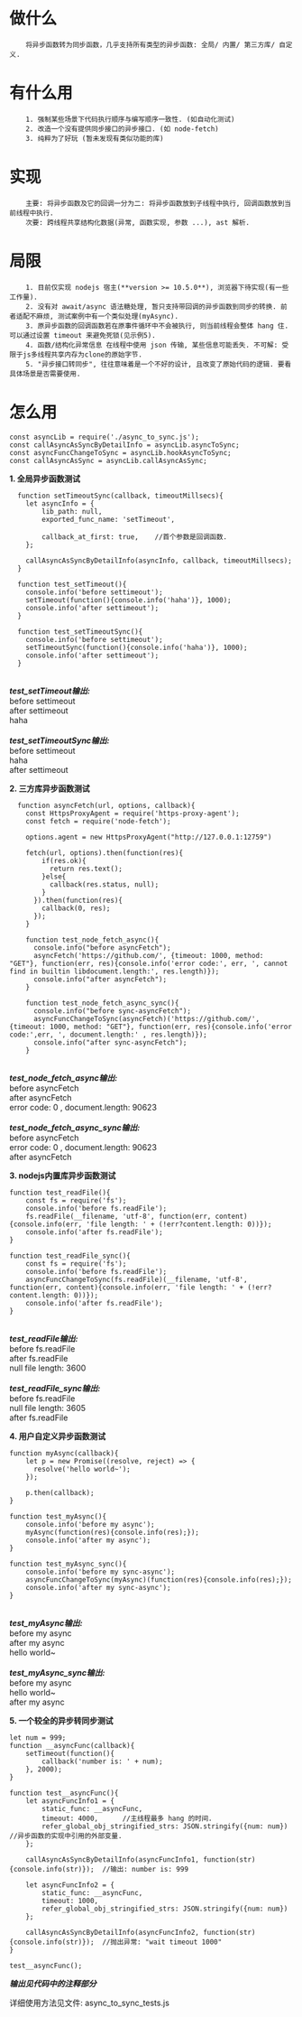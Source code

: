 # 做什么
		将异步函数转为同步函数，几乎支持所有类型的异步函数: 全局/ 内置/ 第三方库/ 自定义.
		
# 有什么用
		1. 强制某些场景下代码执行顺序与编写顺序一致性. (如自动化测试)
		2. 改造一个没有提供同步接口的异步接口. (如 node-fetch)
		3. 纯粹为了好玩 (暂未发现有类似功能的库)
		
# 实现
		主要: 将异步函数及它的回调一分为二: 将异步函数放到子线程中执行, 回调函数放到当前线程中执行.
		次要: 跨线程共享结构化数据(异常, 函数实现, 参数 ...), ast 解析.
	
# 局限
		1. 目前仅实现 nodejs 宿主(**version >= 10.5.0**), 浏览器下待实现(有一些工作量).
		2. 没有对 await/async 语法糖处理, 暂只支持带回调的异步函数到同步的转换. 前者适配不麻烦, 测试案例中有一个类似处理(myAsync).
		3. 原异步函数的回调函数若在原事件循环中不会被执行, 则当前线程会整体 hang 住. 可以通过设置 timeout 来避免死锁(见示例5).
		4. 函数/结构化异常信息 在线程中使用 json 传输, 某些信息可能丢失. 不可解: 受限于js多线程共享内存为clone的原始字节.
		5. "异步接口转同步", 往往意味着是一个不好的设计, 且改变了原始代码的逻辑. 要看具体场景是否需要使用.

# 怎么用
```
const asyncLib = require('./async_to_sync.js');
const callAsyncAsSyncByDetailInfo = asyncLib.asyncToSync;
const asyncFuncChangeToSync = asyncLib.hookAsyncToSync;
const callAsyncAsSync = asyncLib.callAsyncAsSync;
```

**1. 全局异步函数测试**
```
  function setTimeoutSync(callback, timeoutMillsecs){
	let asyncInfo = {
		lib_path: null,
		exported_func_name: 'setTimeout',

		callback_at_first: true,	//首个参数是回调函数.
	};

	callAsyncAsSyncByDetailInfo(asyncInfo, callback, timeoutMillsecs);
  }
  
  function test_setTimeout(){
    console.info('before settimeout');
    setTimeout(function(){console.info('haha')}, 1000);
    console.info('after settimeout');
  }
  
  function test_setTimeoutSync(){
    console.info('before settimeout');
    setTimeoutSync(function(){console.info('haha')}, 1000);
    console.info('after settimeout');
  }
```
<br/>***test_setTimeout输出:***<br/>before settimeout<br/>after settimeout<br/>haha<br/>
<br/>***test_setTimeoutSync输出:***<br/>before settimeout<br/>haha<br/>after settimeout<br/>


**2. 三方库异步函数测试**
```
  function asyncFetch(url, options, callback){
    const HttpsProxyAgent = require('https-proxy-agent');
    const fetch = require('node-fetch');

    options.agent = new HttpsProxyAgent("http://127.0.0.1:12759") 

    fetch(url, options).then(function(res){
        if(res.ok){
          return res.text();
        }else{
          callback(res.status, null);
        }
      }).then(function(res){
        callback(0, res);
      });
    }

    function test_node_fetch_async(){
      console.info("before asyncFetch");
      asyncFetch('https://github.com/', {timeout: 1000, method: "GET"}, function(err, res){console.info('error code:', err, ', cannot find in builtin libdocument.length:', res.length)});
      console.info("after asyncFetch");
    }
    
    function test_node_fetch_async_sync(){
      console.info("before sync-asyncFetch");
      asyncFuncChangeToSync(asyncFetch)('https://github.com/', {timeout: 1000, method: "GET"}, function(err, res){console.info('error code:',err, ', document.length:' , res.length)});
      console.info("after sync-asyncFetch");
    }

```
<br/>***test_node_fetch_async输出:***<br/>before asyncFetch<br/>after asyncFetch<br/>error code: 0 , document.length: 90623</br>
<br/>***test_node_fetch_async_sync输出:***<br/>before asyncFetch<br/>error code: 0 , document.length: 90623</br>after asyncFetch<br/>

**3. nodejs内置库异步函数测试**
```
function test_readFile(){
	const fs = require('fs');
	console.info('before fs.readFile');
	fs.readFile(__filename, 'utf-8', function(err, content){console.info(err, 'file length: ' + (!err?content.length: 0))});
	console.info('after fs.readFile');
}

function test_readFile_sync(){
	const fs = require('fs');
	console.info('before fs.readFile');
	asyncFuncChangeToSync(fs.readFile)(__filename, 'utf-8', function(err, content){console.info(err, 'file length: ' + (!err?content.length: 0))});
	console.info('after fs.readFile');
}
```
<br/>***test_readFile输出:***</br>before fs.readFile<br/>after fs.readFile<br/>null file length: 3600<br/>
<br/>***test_readFile_sync输出:***<br/>before fs.readFile<br/>null file length: 3605<br/>after fs.readFile<br/>

**4. 用户自定义异步函数测试**
```
function myAsync(callback){
	let p = new Promise((resolve, reject) => {
	  resolve('hello world~');
	});
	
	p.then(callback);
}

function test_myAsync(){
	console.info('before my async');
	myAsync(function(res){console.info(res);});
	console.info('after my async');
}

function test_myAsync_sync(){
	console.info('before my sync-async');
	asyncFuncChangeToSync(myAsync)(function(res){console.info(res);});
	console.info('after my sync-async');
}
```
<br/>***test_myAsync输出:***<br/>before my async<br/>after my async<br/>hello world~<br/>
<br/>***test_myAsync_sync输出:***<br/>before my async<br/>hello world~<br/>after my async<br/>

**5. 一个较全的异步转同步测试**
```
let num = 999;
function __asyncFunc(callback){
	setTimeout(function(){
		callback('number is: ' + num);
	}, 2000);
}

function test__asyncFunc(){
	let asyncFuncInfo1 = {
		static_func: __asyncFunc,
		timeout: 4000,		//主线程最多 hang 的时间.
		refer_global_obj_stringified_strs: JSON.stringify({num: num})	//异步函数的实现中引用的外部变量.
	};
	
	callAsyncAsSyncByDetailInfo(asyncFuncInfo1, function(str){console.info(str)});	//输出: number is: 999
	
	let asyncFuncInfo2 = {
		static_func: __asyncFunc,
		timeout: 1000,
		refer_global_obj_stringified_strs: JSON.stringify({num: num})
	};
	
	callAsyncAsSyncByDetailInfo(asyncFuncInfo2, function(str){console.info(str)});	//抛出异常: "wait timeout 1000"
}

test__asyncFunc();
```
***输出见代码中的注释部分***

详细使用方法见文件: async_to_sync_tests.js
